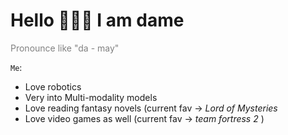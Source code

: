 # Hello 🙇🏻‍♂️ I am dame

<span style="color:grey">Pronounce like "da - may"</span>

`Me`:
- Love robotics
- Very into Multi-modality models
- Love reading fantasy novels (current fav -> <i>Lord of Mysteries</i>
- Love video games as well (current fav -> <i>team fortress 2 </i>)

